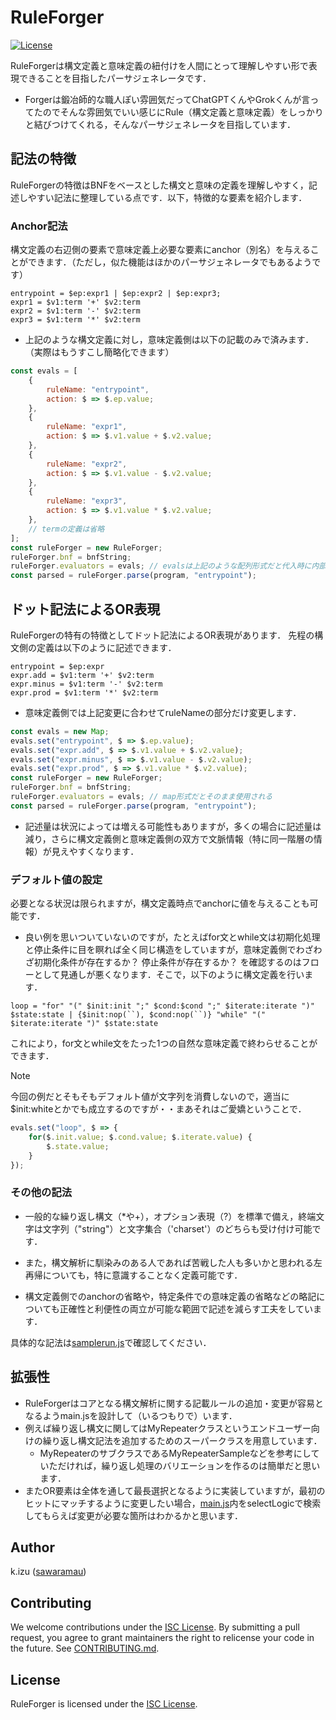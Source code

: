 # RuleForger

[![License](https://img.shields.io/badge/license-ISC-blue.svg)](LICENSE)

RuleForgerは構文定義と意味定義の紐付けを人間にとって理解しやすい形で表現できることを目指したパーサジェネレータです．

* Forgerは鍛冶師的な職人ぽい雰囲気だってChatGPTくんやGrokくんが言ってたのでそんな雰囲気でいい感じにRule（構文定義と意味定義）をしっかりと結びつけてくれる，そんなパーサジェネレータを目指しています．

## 記法の特徴

RuleForgerの特徴はBNFをベースとした構文と意味の定義を理解しやすく，記述しやすい記法に整理している点です．以下，特徴的な要素を紹介します．

### Anchor記法

構文定義の右辺側の要素で意味定義上必要な要素にanchor（別名）を与えることができます．（ただし，似た機能はほかのパーサジェネレータでもあるようです）

```bnf
entrypoint = $ep:expr1 | $ep:expr2 | $ep:expr3;
expr1 = $v1:term '+' $v2:term
expr2 = $v1:term '-' $v2:term
expr3 = $v1:term '*' $v2:term
```

* 上記のような構文定義に対し，意味定義側は以下の記載のみで済みます．（実際はもうすこし簡略化できます）

```javascript
const evals = [
    {
        ruleName: "entrypoint",
        action: $ => $.ep.value;
    },
    {
        ruleName: "expr1",
        action: $ => $.v1.value + $.v2.value;
    },
    {
        ruleName: "expr2",
        action: $ => $.v1.value - $.v2.value;
    },
    {
        ruleName: "expr3",
        action: $ => $.v1.value * $.v2.value;
    },
    // termの定義は省略
];
const ruleForger = new RuleForger;
ruleForger.bnf = bnfString;
ruleForger.evaluators = evals; // evalsは上記のような配列形式だと代入時に内部でMap形式に置き換えられる．
const parsed = ruleForger.parse(program, "entrypoint");
```

## ドット記法によるOR表現

RuleForgerの特有の特徴としてドット記法によるOR表現があります．
先程の構文側の定義は以下のように記述できます．

```bnf
entrypoint = $ep:expr
expr.add = $v1:term '+' $v2:term
expr.minus = $v1:term '-' $v2:term
expr.prod = $v1:term '*' $v2:term
```

* 意味定義側では上記変更に合わせてruleNameの部分だけ変更します．

```javascript
const evals = new Map;
evals.set("entrypoint", $ => $.ep.value);
evals.set("expr.add", $ => $.v1.value + $.v2.value);
evals.set("expr.minus", $ => $.v1.value - $.v2.value);
evals.set("expr.prod", $ => $.v1.value * $.v2.value);
const ruleForger = new RuleForger;
ruleForger.bnf = bnfString;
ruleForger.evaluators = evals; // map形式だとそのまま使用される
const parsed = ruleForger.parse(program, "entrypoint");
```

* 記述量は状況によっては増える可能性もありますが，多くの場合に記述量は減り，さらに構文定義側と意味定義側の双方で文脈情報（特に同一階層の情報）が見えやすくなります．

### デフォルト値の設定

必要となる状況は限られますが，構文定義時点でanchorに値を与えることも可能です．

* 良い例を思いついていないのですが，たとえばfor文とwhile文は初期化処理と停止条件に目を瞑れば全く同じ構造をしていますが，意味定義側でわざわざ初期化条件が存在するか？ 停止条件が存在するか？ を確認するのはフローとして見通しが悪くなります．そこで，以下のように構文定義を行います．

```bnf
loop = "for" "(" $init:init ";" $cond:$cond ";" $iterate:iterate ")" $state:state | {$init:nop(``), $cond:nop(``)} "while" "(" $iterate:iterate ")" $state:state
```

これにより，for文とwhile文をたった1つの自然な意味定義で終わらせることができます．

> [!NOTE]
> 今回の例だとそもそもデフォルト値が文字列を消費しないので，適当に\$init:whiteとかでも成立するのですが・・まあそれはご愛嬌ということで．

```javascript
evals.set("loop", $ => {
    for($.init.value; $.cond.value; $.iterate.value) {
        $.state.value;
    }
});
```

### その他の記法

* 一般的な繰り返し構文（*や+），オプション表現（?）を標準で備え，終端文字は文字列（"string"）と文字集合（'charset'）のどちらも受け付け可能です．

* また，構文解析に馴染みのある人であれば苦戦した人も多いかと思われる左再帰についても，特に意識することなく定義可能です．

* 構文定義側でのanchorの省略や，特定条件での意味定義の省略などの略記についても正確性と利便性の両立が可能な範囲で記述を減らす工夫をしています．

具体的な記法は[samplerun.js](samplerun.js)で確認してください．

## 拡張性

* RuleForgerはコアとなる構文解析に関する記載ルールの追加・変更が容易となるようmain.jsを設計して（いるつもりで）います．
* 例えば繰り返し構文に関してはMyRepeaterクラスというエンドユーザー向けの繰り返し構文記法を追加するためのスーパークラスを用意しています．
  * MyRepeaterのサブクラスであるMyRepeaterSampleなどを参考にしていただければ，繰り返し処理のバリエーションを作るのは簡単だと思います．
* またOR要素は全体を通して最長選択となるように実装していますが，最初のヒットにマッチするように変更したい場合，[main.js](main.js)内をselectLogicで検索してもらえば変更が必要な箇所はわかるかと思います．

## Author

k.izu ([sawaramau](https://github.com/sawaramau))

## Contributing

We welcome contributions under the [ISC License](LICENSE). By submitting a pull request, you agree to grant maintainers the right to relicense your code in the future. See [CONTRIBUTING.md](CONTRIBUTING.md).

## License

RuleForger is licensed under the [ISC License](LICENSE).
